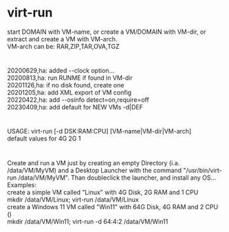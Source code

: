 # virt-run
start DOMAIN with VM-name, or
create a VM/DOMAIN with VM-dir, or
extract and create a VM with VM-arch.<br>
VM-arch can be: RAR,ZIP,TAR,OVA,TGZ
# 
20200629,ha: added --clock option...<br>
20200813,ha: run RUNME if found in VM-dir<br>
20201126,ha: if no disk found, create one<br>
20201205,ha: add XML export of VM config<br>
20220422,ha: add --osinfo detect=on,require=off<br>
20230409,ha: add default for NEW VMs -d|DEF<br>
# 
USAGE: virt-run [-d DSK:RAM:CPU] [VM-name|VM-dir|VM-arch]<br>
default values for   4G  2G   1
# 
Create and run a VM just by creating an empty Directory (i.a. /data/VM/MyVM) and a Desktop Launcher with the command "/usr/bin/virt-run /data/VM/MyVM". Than doubleclick the launcher, and install any OS... 
Examples:<br>
create a simple VM called "Linux" with 4G Disk, 2G RAM and 1 CPU<br>
  mkdir /data/VM/Linux; virt-run /data/VM/Linux<br>
create a Windows 11 VM called "Win11" with 64G Disk, 4G RAM and 2 CPU ()<br>
    mkdir /data/VM/Win11; virt-run -d 64:4:2 /data/VM/Win11
